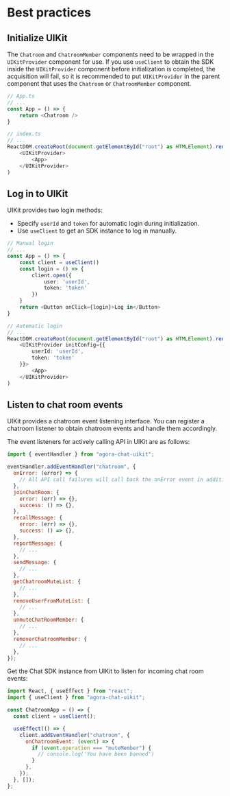 # Best practices

## Initialize UIKit

The `Chatroom` and `ChatroomMember` components need to be wrapped in the `UIKitProvider` component for use. If you use `useClient` to obtain the SDK inside the `UIKitProvider` component before initialization is completed, the acquisition will fail, so it is recommended to put `UIKitProvider` in the parent component that uses the `Chatroom` or `ChatroomMember` component.

```javascript
// App.ts
// ...
const App = () => {
    return <Chatroom />
}

// index.ts
// ...
ReactDOM.createRoot(document.getElementById("root") as HTMLElement).render(
    <UIKitProvider>
        <App>
    </UIKitProvider>
)
```

## Log in to UIKit

UIKit provides two login methods:

- Specify `userId` and `token` for automatic login during initialization.
- Use `useClient` to get an SDK instance to log in manually.

```typescript
// Manual login
// ...
const App = () => {
    const client = useClient()
    const login = () => {
        client.open({
            user: 'userId',
            token: 'token'
        })
    }
    return <Button onClick={login}>Log in</Button>
}

// Automatic login
// ...
ReactDOM.createRoot(document.getElementById("root") as HTMLElement).render(
    <UIKitProvider initConfig={{
        userId: 'userId',
        token: 'token'
    }}>
        <App>
    </UIKitProvider>
)
```
 
## Listen to chat room events

UIKit provides a chatroom event listening interface. You can register a chatroom listener to obtain chatroom events and handle them accordingly.

The event listeners for actively calling API in UIKit are as follows:

```javascript
import { eventHandler } from "agora-chat-uikit";

eventHandler.addEventHandler("chatroom", {
  onError: (error) => {
    // All API call failures will call back the onError event in addition to the corresponding event.
  },
  joinChatRoom: {
    error: (err) => {},
    success: () => {},
  },
  recallMessage: {
    error: (err) => {},
    success: () => {},
  },
  reportMessage: {
    // ...
  },
  sendMessage: {
    // ...
  },
  getChatroomMuteList: {
    // ...
  },
  removeUserFromMuteList: {
    // ...
  },
  unmuteChatRoomMember: {
    // ...
  },
  removerChatroomMember: {
    // ...
  },
});
```

Get the Chat SDK instance from UIKit to listen for incoming chat room events:

```javascript
import React, { useEffect } from "react";
import { useClient } from "agora-chat-uikit";

const ChatroomApp = () => {
  const client = useClient();

  useEffect(() => {
    client.addEventHandler("chatroom", {
      onChatroomEvent: (event) => {
        if (event.operation === "muteMember") {
          // console.log('You have been banned')
        }
      },
    });
  }, []);
};
```

